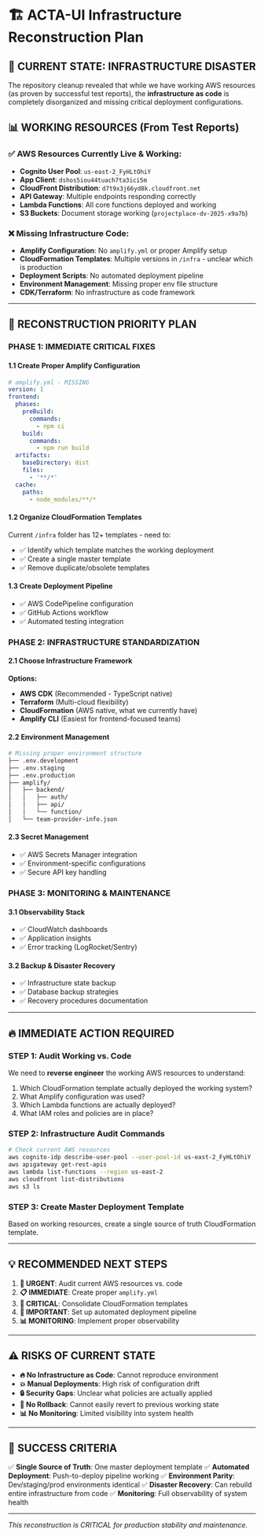 # 🏗️ ACTA-UI Infrastructure Reconstruction Plan

## 🚨 CURRENT STATE: INFRASTRUCTURE DISASTER

The repository cleanup revealed that while we have working AWS resources (as proven by successful test reports), the **infrastructure as code** is completely disorganized and missing critical deployment configurations.

## 📊 WORKING RESOURCES (From Test Reports)

### ✅ AWS Resources Currently Live & Working:
- **Cognito User Pool**: `us-east-2_FyHLtOhiY`
- **App Client**: `dshos5iou44tuach7ta3ici5m`
- **CloudFront Distribution**: `d7t9x3j66yd8k.cloudfront.net`
- **API Gateway**: Multiple endpoints responding correctly
- **Lambda Functions**: All core functions deployed and working
- **S3 Buckets**: Document storage working (`projectplace-dv-2025-x9a7b`)

### ❌ Missing Infrastructure Code:
- **Amplify Configuration**: No `amplify.yml` or proper Amplify setup
- **CloudFormation Templates**: Multiple versions in `/infra` - unclear which is production
- **Deployment Scripts**: No automated deployment pipeline
- **Environment Management**: Missing proper env file structure
- **CDK/Terraform**: No infrastructure as code framework

---

## 🎯 RECONSTRUCTION PRIORITY PLAN

### **PHASE 1: IMMEDIATE CRITICAL FIXES**

#### 1.1 Create Proper Amplify Configuration
```yaml
# amplify.yml - MISSING
version: 1
frontend:
  phases:
    preBuild:
      commands:
        - npm ci
    build: 
      commands:
        - npm run build
  artifacts:
    baseDirectory: dist
    files:
      - '**/*'
  cache:
    paths:
      - node_modules/**/*
```

#### 1.2 Organize CloudFormation Templates  
Current `/infra` folder has 12+ templates - need to:
- ✅ Identify which template matches the working deployment
- ✅ Create a single master template
- ✅ Remove duplicate/obsolete templates

#### 1.3 Create Deployment Pipeline
- ✅ AWS CodePipeline configuration
- ✅ GitHub Actions workflow  
- ✅ Automated testing integration

### **PHASE 2: INFRASTRUCTURE STANDARDIZATION**

#### 2.1 Choose Infrastructure Framework
**Options:**
- **AWS CDK** (Recommended - TypeScript native)
- **Terraform** (Multi-cloud flexibility)
- **CloudFormation** (AWS native, what we currently have)
- **Amplify CLI** (Easiest for frontend-focused teams)

#### 2.2 Environment Management
```bash
# Missing proper environment structure
├── .env.development
├── .env.staging  
├── .env.production
├── amplify/
│   ├── backend/
│   │   ├── auth/
│   │   ├── api/
│   │   └── function/
│   └── team-provider-info.json
```

#### 2.3 Secret Management
- ✅ AWS Secrets Manager integration
- ✅ Environment-specific configurations
- ✅ Secure API key handling

### **PHASE 3: MONITORING & MAINTENANCE**

#### 3.1 Observability Stack
- ✅ CloudWatch dashboards
- ✅ Application insights
- ✅ Error tracking (LogRocket/Sentry)

#### 3.2 Backup & Disaster Recovery
- ✅ Infrastructure state backup
- ✅ Database backup strategies
- ✅ Recovery procedures documentation

---

## 🔥 IMMEDIATE ACTION REQUIRED

### **STEP 1: Audit Working vs. Code**
We need to **reverse engineer** the working AWS resources to understand:
1. Which CloudFormation template actually deployed the working system?
2. What Amplify configuration was used?
3. Which Lambda functions are actually deployed?
4. What IAM roles and policies are in place?

### **STEP 2: Infrastructure Audit Commands**
```bash
# Check current AWS resources
aws cognito-idp describe-user-pool --user-pool-id us-east-2_FyHLtOhiY
aws apigateway get-rest-apis
aws lambda list-functions --region us-east-2
aws cloudfront list-distributions
aws s3 ls
```

### **STEP 3: Create Master Deployment Template**
Based on working resources, create a single source of truth CloudFormation template.

---

## 💡 RECOMMENDED NEXT STEPS

1. **🚨 URGENT**: Audit current AWS resources vs. code
2. **📋 IMMEDIATE**: Create proper `amplify.yml` 
3. **🔧 CRITICAL**: Consolidate CloudFormation templates
4. **🚀 IMPORTANT**: Set up automated deployment pipeline
5. **📊 MONITORING**: Implement proper observability

---

## ⚠️ RISKS OF CURRENT STATE

- **🔥 No Infrastructure as Code**: Cannot reproduce environment
- **💥 Manual Deployments**: High risk of configuration drift  
- **🔒 Security Gaps**: Unclear what policies are actually applied
- **🎯 No Rollback**: Cannot easily revert to previous working state
- **📊 No Monitoring**: Limited visibility into system health

---

## 🎯 SUCCESS CRITERIA

✅ **Single Source of Truth**: One master deployment template
✅ **Automated Deployment**: Push-to-deploy pipeline working
✅ **Environment Parity**: Dev/staging/prod environments identical
✅ **Disaster Recovery**: Can rebuild entire infrastructure from code
✅ **Monitoring**: Full observability of system health

---

*This reconstruction is CRITICAL for production stability and maintenance.*
